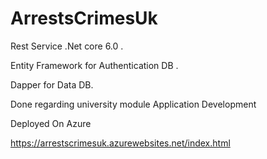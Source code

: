 # ArrestsCrimesUk
Rest Service .Net core 6.0 . 

Entity Framework for Authentication DB .

Dapper for Data DB. 

Done regarding university module Application Development

Deployed On Azure

https://arrestscrimesuk.azurewebsites.net/index.html
